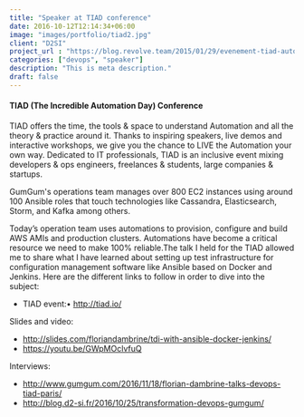 ```yaml
---
title: "Speaker at TIAD conference"
date: 2016-10-12T12:14:34+06:00
image: "images/portfolio/tiad2.jpg"
client: "D2SI"
project_url : "https://blog.revolve.team/2015/01/29/evenement-tiad-automatisation/"
categories: ["devops", "speaker"]
description: "This is meta description."
draft: false
---
```


#### TIAD (The Incredible Automation Day) Conference

TIAD offers the time, the tools & space to understand Automation and all the theory & practice around it. Thanks to inspiring speakers, live demos and interactive workshops, we give you the chance to LIVE the Automation your own way. Dedicated to IT professionals, TIAD is an inclusive event mixing developers & ops engineers, freelances & students, large companies & startups.

GumGum's operations team manages over 800 EC2 instances using around 100 Ansible roles that touch technologies like Cassandra, Elasticsearch, Storm, and Kafka among others.

Today’s operation team uses automations to provision, configure and build AWS AMIs and production clusters. Automations have become a critical resource we need to make 100% reliable.The talk I held for the TIAD allowed me to share what I have learned about setting up test infrastructure for configuration management software like Ansible based on Docker and Jenkins. Here are the different links to follow in order to dive into the subject:

* TIAD event:• http://tiad.io/

Slides and video:

* http://slides.com/floriandambrine/tdi-with-ansible-docker-jenkins/
* https://youtu.be/GWpMOclvfuQ

Interviews:

* http://www.gumgum.com/2016/11/18/florian-dambrine-talks-devops-tiad-paris/
* http://blog.d2-si.fr/2016/10/25/transformation-devops-gumgum/
